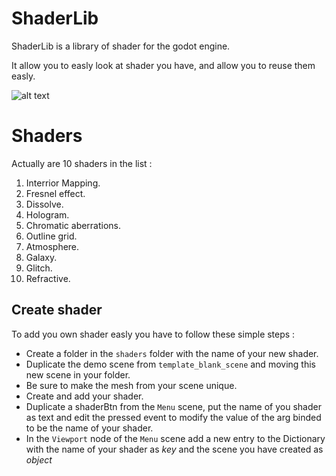 # ShaderLib
ShaderLib is a library of shader for the godot engine.

It allow you to easly look at shader you have, and allow you to reuse them easly.

![alt text](https://snipboard.io/nBQWm9.jpg)


# Shaders
Actually are 10 shaders in the list :

 1. Interrior Mapping.
 2. Fresnel effect.
 3. Dissolve.
 4. Hologram.
 5. Chromatic aberrations.
 6. Outline grid.
 7. Atmosphere.
 8. Galaxy.
 9. Glitch.
 10. Refractive.

## Create shader

To add you own shader easly you have to follow these simple steps :

 - Create a folder in the `shaders` folder with the name of your new shader.
 - Duplicate the demo scene from `template_blank_scene` and moving this new scene in your folder.
 - Be sure to make the mesh from your scene unique.
 - Create and add your shader.
 - Duplicate a shaderBtn from the `Menu` scene, put the name of you shader as text and edit the pressed event to modify the value of the arg binded to be the name of your shader.
 - In the `Viewport` node of the `Menu` scene add a new entry to the Dictionary with the name of your shader as *key* and the scene you have created as *object*
